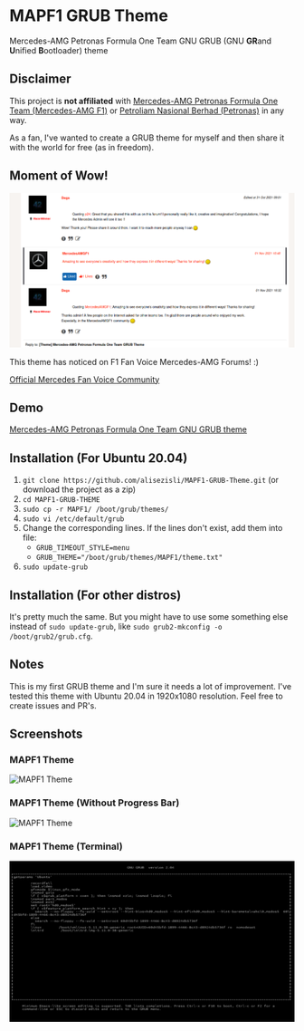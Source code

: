 # MAPF1 GRUB Theme

Mercedes-AMG Petronas Formula One Team GNU GRUB (GNU **GR**and **U**nified **B**ootloader) theme

## Disclaimer

This project is **not affiliated** with [Mercedes-AMG Petronas Formula One Team (Mercedes-AMG F1)](https://www.mercedesamgf1.com) or [Petroliam Nasional Berhad (Petronas)](https://www.petronas.com) in any way.

As a fan, I've wanted to create a GRUB theme for myself and then share it with the world for free (as in freedom).

## Moment of Wow!

![MAPF1 Theme](https://github.com/alisezisli/MAPF1-GRUB-Theme/blob/main/Screenshots/Mercedes_Sub_Forum.png?raw=true)

This theme has noticed on F1 Fan Voice Mercedes-AMG Forums! :)

[Official Mercedes Fan Voice Community](https://www.f1fanvoice.com/forum/thread/77712)

## Demo

[Mercedes-AMG Petronas Formula One Team GNU GRUB theme](https://www.youtube.com/watch?v=HCuy_OeBBGE)

## Installation (For Ubuntu 20.04)

1. `git clone https://github.com/alisezisli/MAPF1-GRUB-Theme.git` (or download the project as a zip)
2. `cd MAPF1-GRUB-THEME`
3. `sudo cp -r MAPF1/ /boot/grub/themes/`
4. `sudo vi /etc/default/grub`
5. Change the corresponding lines. If the lines don't exist, add them into file:
    + `GRUB_TIMEOUT_STYLE=menu`
    + `GRUB_THEME="/boot/grub/themes/MAPF1/theme.txt"`
6. `sudo update-grub`

## Installation (For other distros)

It's pretty much the same. But you might have to use some something else instead of `sudo update-grub`, like `sudo grub2-mkconfig -o /boot/grub2/grub.cfg`.

## Notes

This is my first GRUB theme and I'm sure it needs a lot of improvement. I've tested this theme with Ubuntu 20.04 in 1920x1080 resolution. Feel free to create issues and PR's.

## Screenshots

### MAPF1 Theme

![MAPF1 Theme](https://github.com/alisezisli/MAPF1-GRUB-Theme/blob/main/Screenshots/MAPF1_Theme.png?raw=true)

### MAPF1 Theme (Without Progress Bar) 

![MAPF1 Theme](https://github.com/alisezisli/MAPF1-GRUB-Theme/blob/main/Screenshots/MAPF1_Without_Progress_Bar.png?raw=true)

### MAPF1 Theme (Terminal) 

![MAPF1 Theme](https://github.com/alisezisli/MAPF1-GRUB-Theme/blob/main/Screenshots/MAPF1_Terminal.png?raw=true)